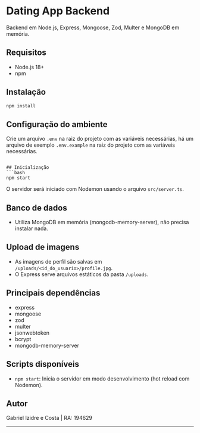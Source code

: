 # Dating App Backend

Backend em Node.js, Express, Mongoose, Zod, Multer e MongoDB em memória.

## Requisitos
- Node.js 18+
- npm

## Instalação
```bash
npm install
```

## Configuração do ambiente
Crie um arquivo `.env` na raiz do projeto com as variáveis necessárias, há um arquivo de exemplo `.env.example`
na raiz do projeto com as variáveis necessárias.

```

## Inicialização
```bash
npm start
```

O servidor será iniciado com Nodemon usando o arquivo `src/server.ts`.

## Banco de dados
- Utiliza MongoDB em memória (mongodb-memory-server), não precisa instalar nada.

## Upload de imagens
- As imagens de perfil são salvas em `/uploads/<id_do_usuario>/profile.jpg`.
- O Express serve arquivos estáticos da pasta `/uploads`.

## Principais dependências
- express
- mongoose
- zod
- multer
- jsonwebtoken
- bcrypt
- mongodb-memory-server

## Scripts disponíveis
- `npm start`: Inicia o servidor em modo desenvolvimento (hot reload com Nodemon).

## Autor
Gabriel Izidre e Costa | RA: 194629

---
